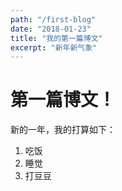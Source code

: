 ```yaml
---
path: "/first-blog"
date: "2018-01-23"
title: "我的第一篇博文"
excerpt: "新年新气象"
---
```


# 第一篇博文！

新的一年，我的打算如下：

1. 吃饭
2. 睡觉
3. 打豆豆
